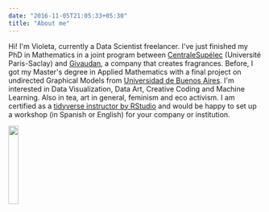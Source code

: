 ```yaml
---
date: "2016-11-05T21:05:33+05:30"
title: "About me"
---
```


Hi! I'm Violeta, currently a Data Scientist freelancer. I've just finished my PhD in Mathematics in a joint program between [CentraleSupélec](https://www.centralesupelec.fr/) (Université Paris-Saclay) and [Givaudan](https://www.givaudan.com/), a company that creates fragrances. Before, I got my Master's degree in Applied Mathematics with a final project on undirected Graphical Models from [Universidad de Buenos Aires](https://exactas.uba.ar/). I'm interested in Data Visualization, Data Art, Creative Coding and Machine Learning. Also in tea, art in general, feminism and eco activism. I am certified as a [tidyverse instructor by RStudio](https://education.rstudio.com/trainers/) and would be happy to set up a workshop (in Spanish or English) for your company or institution.


<img src="/img/about.jpg" width=20%>

[1]: /img/about.jpg 
[2]: /img/about.jpg
